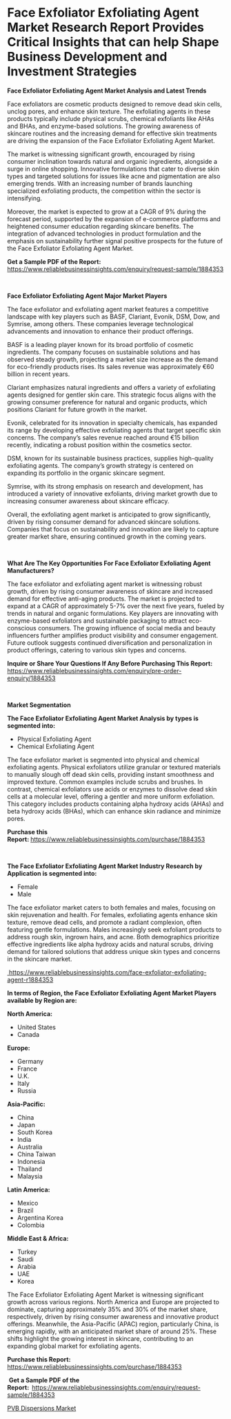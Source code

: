 <p><h1>Face Exfoliator Exfoliating Agent Market Research Report Provides Critical Insights that can help Shape Business Development and Investment Strategies</h1></p><p><strong>Face Exfoliator Exfoliating Agent Market Analysis and Latest Trends</strong></p>
<p><p>Face exfoliators are cosmetic products designed to remove dead skin cells, unclog pores, and enhance skin texture. The exfoliating agents in these products typically include physical scrubs, chemical exfoliants like AHAs and BHAs, and enzyme-based solutions. The growing awareness of skincare routines and the increasing demand for effective skin treatments are driving the expansion of the Face Exfoliator Exfoliating Agent Market.</p><p>The market is witnessing significant growth, encouraged by rising consumer inclination towards natural and organic ingredients, alongside a surge in online shopping. Innovative formulations that cater to diverse skin types and targeted solutions for issues like acne and pigmentation are also emerging trends. With an increasing number of brands launching specialized exfoliating products, the competition within the sector is intensifying.</p><p>Moreover, the market is expected to grow at a CAGR of 9% during the forecast period, supported by the expansion of e-commerce platforms and heightened consumer education regarding skincare benefits. The integration of advanced technologies in product formulation and the emphasis on sustainability further signal positive prospects for the future of the Face Exfoliator Exfoliating Agent Market.</p></p>
<p><strong>Get a Sample PDF of the Report:&nbsp;</strong> <a href="https://www.reliablebusinessinsights.com/enquiry/request-sample/1884353?utm_campaign=2224&utm_medium=2&utm_source=Github&utm_content=ia&utm_term=03042025&utm_id=face-exfoliator-exfoliating-agent">https://www.reliablebusinessinsights.com/enquiry/request-sample/1884353</a></p>
<p>&nbsp;</p>
<p><strong>Face Exfoliator Exfoliating Agent Major Market Players</strong></p>
<p><p>The face exfoliator and exfoliating agent market features a competitive landscape with key players such as BASF, Clariant, Evonik, DSM, Dow, and Symrise, among others. These companies leverage technological advancements and innovation to enhance their product offerings.</p><p>BASF is a leading player known for its broad portfolio of cosmetic ingredients. The company focuses on sustainable solutions and has observed steady growth, projecting a market size increase as the demand for eco-friendly products rises. Its sales revenue was approximately €60 billion in recent years.</p><p>Clariant emphasizes natural ingredients and offers a variety of exfoliating agents designed for gentler skin care. This strategic focus aligns with the growing consumer preference for natural and organic products, which positions Clariant for future growth in the market.</p><p>Evonik, celebrated for its innovation in specialty chemicals, has expanded its range by developing effective exfoliating agents that target specific skin concerns. The company’s sales revenue reached around €15 billion recently, indicating a robust position within the cosmetics sector.</p><p>DSM, known for its sustainable business practices, supplies high-quality exfoliating agents. The company’s growth strategy is centered on expanding its portfolio in the organic skincare segment.</p><p>Symrise, with its strong emphasis on research and development, has introduced a variety of innovative exfoliants, driving market growth due to increasing consumer awareness about skincare efficacy. </p><p>Overall, the exfoliating agent market is anticipated to grow significantly, driven by rising consumer demand for advanced skincare solutions. Companies that focus on sustainability and innovation are likely to capture greater market share, ensuring continued growth in the coming years.</p></p>
<p>&nbsp;</p>
<p><strong>What Are The Key Opportunities For Face Exfoliator Exfoliating Agent Manufacturers?</strong></p>
<p><p>The face exfoliator and exfoliating agent market is witnessing robust growth, driven by rising consumer awareness of skincare and increased demand for effective anti-aging products. The market is projected to expand at a CAGR of approximately 5-7% over the next five years, fueled by trends in natural and organic formulations. Key players are innovating with enzyme-based exfoliators and sustainable packaging to attract eco-conscious consumers. The growing influence of social media and beauty influencers further amplifies product visibility and consumer engagement. Future outlook suggests continued diversification and personalization in product offerings, catering to various skin types and concerns.</p></p>
<p><strong>Inquire or Share Your Questions If Any Before Purchasing This Report:</strong> <a href="https://www.reliablebusinessinsights.com/enquiry/pre-order-enquiry/1884353?utm_campaign=2224&utm_medium=2&utm_source=Github&utm_content=ia&utm_term=03042025&utm_id=face-exfoliator-exfoliating-agent">https://www.reliablebusinessinsights.com/enquiry/pre-order-enquiry/1884353</a></p>
<p>&nbsp;</p>
<p><strong>Market Segmentation</strong></p>
<p><strong>The Face Exfoliator Exfoliating Agent Market Analysis by types is segmented into:</strong></p>
<p><ul><li>Physical Exfoliating Agent</li><li>Chemical Exfoliating Agent</li></ul></p>
<p><p>The face exfoliator market is segmented into physical and chemical exfoliating agents. Physical exfoliators utilize granular or textured materials to manually slough off dead skin cells, providing instant smoothness and improved texture. Common examples include scrubs and brushes. In contrast, chemical exfoliators use acids or enzymes to dissolve dead skin cells at a molecular level, offering a gentler and more uniform exfoliation. This category includes products containing alpha hydroxy acids (AHAs) and beta hydroxy acids (BHAs), which can enhance skin radiance and minimize pores.</p></p>
<p><strong>Purchase this Report:&nbsp;</strong><a href="https://www.reliablebusinessinsights.com/purchase/1884353?utm_campaign=2224&utm_medium=2&utm_source=Github&utm_content=ia&utm_term=03042025&utm_id=face-exfoliator-exfoliating-agent">https://www.reliablebusinessinsights.com/purchase/1884353</a></p>
<p>&nbsp;</p>
<p><strong>The Face Exfoliator Exfoliating Agent Market Industry Research by Application is segmented into:</strong></p>
<p><ul><li>Female</li><li>Male</li></ul></p>
<p><p>The face exfoliator market caters to both females and males, focusing on skin rejuvenation and health. For females, exfoliating agents enhance skin texture, remove dead cells, and promote a radiant complexion, often featuring gentle formulations. Males increasingly seek exfoliant products to address rough skin, ingrown hairs, and acne. Both demographics prioritize effective ingredients like alpha hydroxy acids and natural scrubs, driving demand for tailored solutions that address unique skin types and concerns in the skincare market.</p></p>
<p><a href="https://www.reliablebusinessinsights.com/face-exfoliator-exfoliating-agent-r1884353?utm_campaign=2224&utm_medium=2&utm_source=Github&utm_content=ia&utm_term=03042025&utm_id=face-exfoliator-exfoliating-agent">&nbsp;https://www.reliablebusinessinsights.com/face-exfoliator-exfoliating-agent-r1884353</a></p>
<p><strong>In terms of Region, the Face Exfoliator Exfoliating Agent Market Players available by Region are:</strong></p>
<p>
    <p> <strong> North America: </strong>
        <ul>
            <li>United States</li>
            <li>Canada</li>
        </ul>
        </p> 
    <p> <strong> Europe: </strong>
        <ul>
            <li>Germany</li>
            <li>France</li>
            <li>U.K.</li>
            <li>Italy</li>
            <li>Russia</li>
        </ul>
        </p> 
    <p> <strong> Asia-Pacific: </strong>
        <ul>
            <li>China</li>
            <li>Japan</li>
            <li>South Korea</li>
            <li>India</li>
            <li>Australia</li>
            <li>China Taiwan</li>
            <li>Indonesia</li>
            <li>Thailand</li>
            <li>Malaysia</li>
        </ul>
        </p> 
    <p> <strong> Latin America: </strong>
        <ul>
            <li>Mexico</li>
            <li>Brazil</li>
            <li>Argentina Korea</li>
            <li>Colombia</li>
        </ul>
        </p> 
    <p> <strong> Middle East & Africa: </strong>
        <ul>
            <li>Turkey</li>
            <li>Saudi</li>
            <li>Arabia</li>
            <li>UAE</li>
            <li>Korea</li>
        </ul>
    </p>
    </p>
<p><p>The Face Exfoliator Exfoliating Agent Market is witnessing significant growth across various regions. North America and Europe are projected to dominate, capturing approximately 35% and 30% of the market share, respectively, driven by rising consumer awareness and innovative product offerings. Meanwhile, the Asia-Pacific (APAC) region, particularly China, is emerging rapidly, with an anticipated market share of around 25%. These shifts highlight the growing interest in skincare, contributing to an expanding global market for exfoliating agents.</p></p>
<p><strong>Purchase this Report: </strong><a href="https://www.reliablebusinessinsights.com/purchase/1884353?utm_campaign=2224&utm_medium=2&utm_source=Github&utm_content=ia&utm_term=03042025&utm_id=face-exfoliator-exfoliating-agent">https://www.reliablebusinessinsights.com/purchase/1884353</a></p>
<p>&nbsp;<strong>Get a Sample PDF of the Report:&nbsp;&nbsp;</strong><a href="https://www.reliablebusinessinsights.com/enquiry/request-sample/1884353?utm_campaign=2224&utm_medium=2&utm_source=Github&utm_content=ia&utm_term=03042025&utm_id=face-exfoliator-exfoliating-agent">https://www.reliablebusinessinsights.com/enquiry/request-sample/1884353</a></p>
<p><strong></strong></p>
<p><p><a href="https://github.com/JakirUddin651/Market-Research-Report-List-2/blob/main/pvb-dispersions-market.md?utm_campaign=2224&utm_medium=2&utm_source=Github&utm_content=ia&utm_term=03042025&utm_id=face-exfoliator-exfoliating-agent">PVB Dispersions Market</a></p></p>